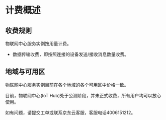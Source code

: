 # 计费概述
## 收费规则

物联网中心服务实例按用量计费。

- 数据传输收费，即按照连接的设备发送/接收消息数量收费。      

## 地域与可用区

物联网中心服务实例目前在各个地域的各个可用区中价格一致。

目前，物联网中心(IoT Hub)处于公测阶段，并未正式收费，所有用户均可以放心使用。

如有问题，请提交工单或联系京东云客服，客服电话4006151212。
